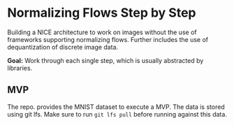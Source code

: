 # Normalizing Flows Step by Step

Building a NICE architecture to work on images without the use of frameworks
supporting normalizing flows. Further includes the use of dequantization of
discrete image data. 

**Goal:** Work through each single step, which is usually abstracted by
libraries. 

## MVP

The repo. provides the MNIST dataset to execute a MVP. The data is stored using
git lfs. Make sure to run `git lfs pull` before running against this data. 
